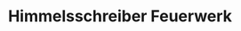 ---
title: "Himmelsschreiber Feuerwerk"
url: /unterhaching/himmelsschreiber-feuerwerk/
shop: Pyrotechnik
---